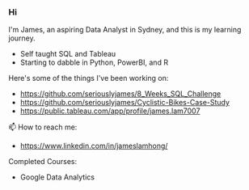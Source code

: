 ### Hi 

I'm James, an aspiring Data Analyst in Sydney, and this is my learning journey.

- Self taught SQL and Tableau
- Starting to dabble in Python, PowerBI, and R

Here's some of the things I've been working on:

- https://github.com/seriouslyjames/8_Weeks_SQL_Challenge
- https://github.com/seriouslyjames/Cyclistic-Bikes-Case-Study
- https://public.tableau.com/app/profile/james.lam7007

📫 How to reach me:

- https://www.linkedin.com/in/jameslamhong/

Completed Courses:

- Google Data Analytics

<!--
**seriouslyjames/seriouslyjames** is a ✨ _special_ ✨ repository because its `README.md` (this file) appears on your GitHub profile.

Here are some ideas to get you started:

- 🔭 I’m currently working on ...
- 🌱 I’m currently learning ...
- 👯 I’m looking to collaborate on ...
- 🤔 I’m looking for help with ...
- 💬 Ask me about ...
- 📫 How to reach me: ...
- 😄 Pronouns: ...
- ⚡ Fun fact: ...
-->
